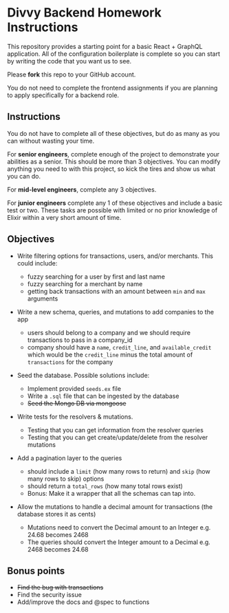 # Divvy Backend Homework Instructions

This repository provides a starting point for a basic React + GraphQL application.
All of the configuration boilerplate is complete so you can start by writing the code that you want us to see.

Please **fork** this repo to your GitHub account.

You do not need to complete the frontend assignments if you are planning to apply specifically for a backend role.

## Instructions

You do not have to complete all of these objectives, but do as many as you can without wasting your time.

For **senior engineers**, complete enough of the project to demonstrate your abilities as a senior.  This should be more than 3 objectives.  You can modify anything you need to with this project, so kick the tires and show us what you can do.

For **mid-level engineers**, complete any 3 objectives.

For **junior engineers** complete any 1 of these objectives and include a basic test or two.  These tasks are possible with limited or no prior knowledge of Elixir within a very short amount of time.

## Objectives

 * Write filtering options for transactions, users, and/or merchants. This could include:
   * fuzzy searching for a user by first and last name
   * fuzzy searching for a merchant by name
   * getting back transactions with an amount between `min` and `max` arguments

 * Write a new schema, queries, and mutations to add companies to the app
   * users should belong to a company and we should require transactions to pass in a company_id
   * company should have a `name`, `credit_line`, and `available_credit` which would be the `credit_line` minus the total amount of `transactions` for the company

 * Seed the database.  Possible solutions include:
   * Implement provided `seeds.ex` file
   * Write a `.sql` file that can be ingested by the database
   * ~~Seed the Mongo DB via mongoose~~

 * Write tests for the resolvers & mutations.
   * Testing that you can get information from the resolver queries
   * Testing that you can get create/update/delete from the resolver mutations

 * Add a pagination layer to the queries
   * should include a `limit` (how many rows to return) and `skip` (how many rows to skip) options
   * should return a `total_rows` (how many total rows exist)
   * Bonus: Make it a wrapper that all the schemas can tap into.

 * Allow the mutations to handle a decimal amount for transactions (the database stores it as cents)
   * Mutations need to convert the Decimal amount to an Integer e.g. 24.68 becomes 2468
   * The queries should convert the Integer amount to a Decimal e.g. 2468 becomes 24.68

## Bonus points
 * ~~Find the bug with transactions~~ 
 * Find the security issue
 * Add/improve the docs and @spec to functions
